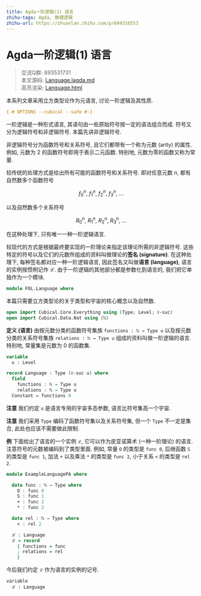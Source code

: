 ```yaml
---
title: Agda一阶逻辑(1) 语言
zhihu-tags: Agda, 数理逻辑
zhihu-url: https://zhuanlan.zhihu.com/p/604316553
---
```


# Agda一阶逻辑(1) 语言

> 交流Q群: 893531731  
> 本文源码: [Language.lagda.md](https://github.com/choukh/agda-flypitch/blob/main/src/FOL/Language.lagda.md)  
> 高亮渲染: [Language.html](https://choukh.github.io/agda-flypitch/FOL.Language.html)  

本系列文章采用立方类型论作为元语言, 讨论一阶逻辑及其性质.

```agda
{-# OPTIONS --cubical --safe #-}
```

一阶逻辑是一种形式语言, 其语句由一些原始符号按一定的语法组合而成. 符号又分为逻辑符号和非逻辑符号. 本篇先讲非逻辑符号.

非逻辑符号分为函数符号和关系符号, 且它们都带有一个称为元数 (arity) 的属性. 例如, 元数为 2 的函数符号即用于表示二元函数. 特别地, 元数为零的函数又称为常量.

较传统的处理方式是给出所有可能的函数符号和关系符号. 即对任意元数 $n$, 都有自然数多个函数符号

$$f^n_0,\ f^n_1,\ f^n_2,\ f^n_3,\ ...$$

以及自然数多个关系符号

$$R^n_0,\ R^n_1,\ R^n_2,\ R^n_3,\ ...$$

在这种处理下, 只有唯一一种一阶逻辑语言.

较现代的方式是根据最终要实现的一阶理论来指定该理论所需的非逻辑符号. 这些特定的符号以及它们的元数所组成的资料叫做理论的**签名 (signature)**. 在这种处理下, 每种签名都对应一种一阶逻辑语言, 因此签名又叫做**语言 (language)**, 语言的实例按惯例记作 ℒ. 由于一阶逻辑的其他部分都是参数化到语言的, 我们把它单独作为一个模块.

```agda
module FOL.Language where
```

本篇只需要立方类型论的关于类型和宇宙的核心概念以及自然数.

```agda
open import Cubical.Core.Everything using (Type; Level; ℓ-suc)
open import Cubical.Data.Nat using (ℕ)
```

**定义 (语言)** 由按元数分类的函数符号集族 `functions : ℕ → Type u` 以及按元数分类的关系符号集族 `relations : ℕ → Type u` 组成的资料叫做一阶逻辑的语言. 特别地, 常量集是元数为 0 的函数集.

```agda
variable
  u : Level

record Language : Type (ℓ-suc u) where
  field
    functions : ℕ → Type u
    relations : ℕ → Type u
  Constant = functions 0
```

**注意** 我们约定 `u` 是语言专用的宇宙多态参数, 语言比符号集高一个宇宙.

**注意** 我们采用 `Type` 编码了函数符号集以及关系符号集, 但一个 `Type` 不一定是集合, 此处也应该不需要做此限制. <!-- TODO 目前看来是这样, 如果需要的话回头再加上 -->

**例** 下面给出了语言的一个实例 `ℒ`, 它可以作为皮亚诺算术 (一种一阶理论) 的语言. 注意符号的元数被编码到了类型里面. 例如, 常量 `O` 的类型是 `func 0`, 后继函数 `S` 的类型是 `func 1`, 加法 `+` 以及乘法 `*` 的类型是 `func 2`, 小于关系 `<` 的类型是 `rel 2`.

```agda
module ExampleLanguagePA where

  data func : ℕ → Type where
    O : func 0
    S : func 1
    + : func 2
    * : func 2

  data rel : ℕ → Type where
    < : rel 2

  ℒ : Language
  ℒ = record
    { functions = func
    ; relations = rel
    }
```

今后我们约定 `ℒ` 作为语言的实例的记号.

```
variable
  ℒ : Language
```
